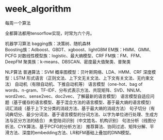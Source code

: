 # week_algorithm
每周一个算法

全都算法都用tensorflow实现，时常为六个月。

机器学习算法
bagging族：决策树、随机森林\
Boosting族：Adboost、GBDT、xgboost、lightGBM
EM族：HMM、GMM、PCFG
对数线性模型族：logistic、最大熵模型、CRF
FM族：FM、FFM、DeepFM
聚类族：k-means、DBSCAN、密度最大值聚类、普聚类

NLP算法
普通算法：SVM
概率图模型：贝叶斯网络、LDA、HMM、CRF
深度模型：LSTM
形式语言（正则文法、上下文无关文法、上下文有关文法、无约束文法）
自动机（有限自动机、下推自动机等）
语言模型（one-hot、bag of words、n-gram、TF-IDF、分布式表示方法、共现矩阵、SVD、NNLM、word2vec、sense2vec、doc2vec、了解最新的语言模型）
语言模型自适应问题（基于缓存的语言模型、基于混合方法的语言模型、基于最大熵的语言模型）
词汇消歧（基于上下文分类的消歧方法、基于最大熵的消歧方法）
句子切分（有词典切分、最少分词法、基于语言模型的分词方法、以字为单位进行处理、生成方法与区分方法的结合）
未登陆词识别（中文姓名、机构识别）
句法分析（线图分析法、CYK算法、基于PCFG的分析方法） 
推荐算法、协同过滤、矩阵分解、平滑方法、深度的embedding方法、LR和FM基础上叠加的DNN模型。
